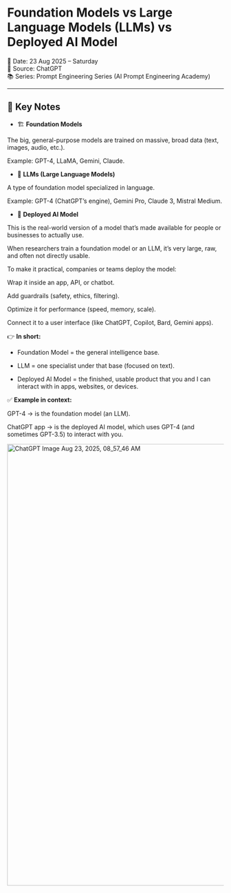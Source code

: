 # Foundation Models vs Large Language Models (LLMs) vs Deployed AI Model

📅 Date: 23 Aug 2025 – Saturday  
🎯 Source: ChatGPT  
📚 Series: Prompt Engineering Series (AI Prompt Engineering Academy)


---

## 🔑 Key Notes
- 🏗️ **Foundation Models**

The big, general-purpose models are trained on massive, broad data (text, images, audio, etc.).

Example: GPT-4, LLaMA, Gemini, Claude.

- 📖 **LLMs (Large Language Models)**

A type of foundation model specialized in language.

Example: GPT-4 (ChatGPT’s engine), Gemini Pro, Claude 3, Mistral Medium.

- 🚀 **Deployed AI Model**

This is the real-world version of a model that’s made available for people or businesses to actually use.

When researchers train a foundation model or an LLM, it’s very large, raw, and often not directly usable.

To make it practical, companies or teams deploy the model:

Wrap it inside an app, API, or chatbot.

Add guardrails (safety, ethics, filtering).

Optimize it for performance (speed, memory, scale).

Connect it to a user interface (like ChatGPT, Copilot, Bard, Gemini apps).

👉 **In short:**

- Foundation Model = the general intelligence base.

- LLM = one specialist under that base (focused on text).

- Deployed AI Model = the finished, usable product that you and I can interact with in apps, websites, or devices.

✅ **Example in context:**

GPT-4 → is the foundation model (an LLM).

ChatGPT app → is the deployed AI model, which uses GPT-4 (and sometimes GPT-3.5) to interact with you.

<img width="1024" height="1024" alt="ChatGPT Image Aug 23, 2025, 08_57_46 AM" src="https://github.com/user-attachments/assets/30532bdd-3ca6-41f5-8a79-1673383ce440" />

